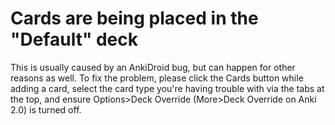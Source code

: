 # Cards are being placed in the "Default" deck

This is usually caused by an AnkiDroid bug, but can happen for other reasons as well. To fix the problem, please click the Cards button while adding a card, select the card type you're having trouble with via the tabs at the top, and ensure Options>Deck Override (More>Deck Override on Anki 2.0) is turned off.
